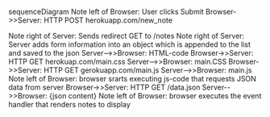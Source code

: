 sequenceDiagram
Note left of Browser: User clicks Submit
Browser->>Server: HTTP POST herokuapp.com/new_note


Note right of Server: Sends redirect GET to /notes
Note right of Server: Server adds form information into an object which is appended to the list and saved to the json
Server-->>Browser: HTML-code
Browser->>Server: HTTP GET herokuap.com/main.css
Server-->>Browser: main.CSS
Browser->>Server: HTTP GET gerokuapp.com/main.js
Server-->>Browser: main.js
Note left of Browser: browser srarts executing js-code that requests JSON data from server
Browser->>Server: HTTP GET /data.json
Server-->>Browser: {json content}
Note left of Browser: browser executes the event handler that renders notes to display
